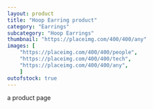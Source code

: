 ```yaml
---
layout: product
title: "Hoop Earring product"
category: "Earrings"
subcategory: "Hoop Earrings"
thumbnail: "https://placeimg.com/400/400/any"
images: [
    "https://placeimg.com/400/400/people",
    "https://placeimg.com/400/400/tech",
    "https://placeimg.com/400/400/any",
    ]
outofstock: true
---
```


a product page